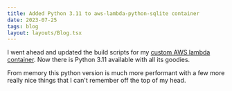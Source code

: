 ```yaml
---
title: Added Python 3.11 to aws-lambda-python-sqlite container
date: 2023-07-25
tags: blog
layout: layouts/Blog.tsx
---
```


I went ahead and updated the build scripts for my [custom AWS lambda container](/blog/aws_lambda_and_django_with_sqlite). Now there is Python 3.11 available with all its goodies.

<!--more-->

From memory this python version is much more performant with a few more really nice things that I can't remember off the top of my head.
